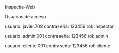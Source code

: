 Inspectia-Web

Usuarios de acceso

usuario: javier.709 contraseña: 123456 rol: inspector

usuario: admin.001 contraseña: 123456 rol: admin

usuario: cliente.001 contraseña: 123456 rol: cliente

